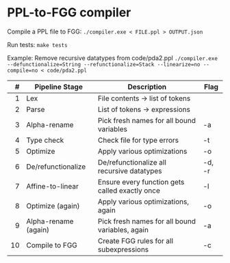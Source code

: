# PPL-to-FGG compiler

Compile a PPL file to FGG:
`./compiler.exe < FILE.ppl > OUTPUT.json`

Run tests:
`make tests`

Example: Remove recursive datatypes from code/pda2.ppl
`./compiler.exe --defunctionalize=String --refunctionalize=Stack --linearize=no --compile=no < code/pda2.ppl`



\# | Pipeline Stage            | Description                                     | Flag
--:| ------------------------- | ----------------------------------------------- | -----
 1 | Lex                       | File contents -> list of tokens                 |
 2 | Parse                     | List of tokens -> expressions                   |
 3 | Alpha-rename              | Pick fresh names for all bound variables        | -a
 4 | Type check                | Check file for type errors                      | -t
 5 | Optimize                  | Apply various optimizations                     | -o
 6 | De/refunctionalize        | De/refunctionalize all recursive datatypes      | -d, -r
 7 | Affine-to-linear          | Ensure every function gets called exactly once  | -l
 8 | Optimize (again)          | Apply various optimizations, again              | -o
 9 | Alpha-rename (again)      | Pick fresh names for all bound variables, again | -a
10 | Compile to FGG            | Create FGG rules for all subexpressions         | -c
